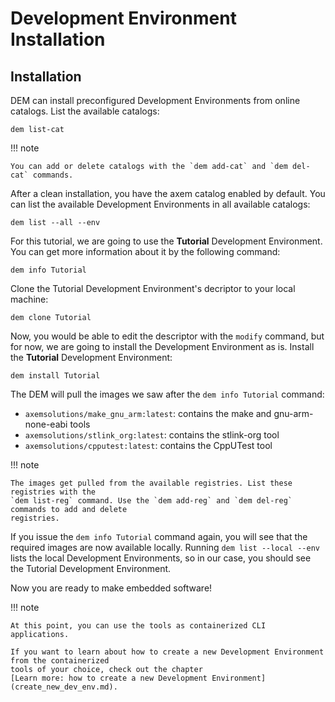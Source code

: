 # Development Environment Installation

## Installation

DEM can install preconfigured Development Environments from online catalogs. List the available 
catalogs:

    dem list-cat

!!! note 

    You can add or delete catalogs with the `dem add-cat` and `dem del-cat` commands.

After a clean installation, you have the axem catalog enabled by default. 
You can list the available Development Environments in all available catalogs:

    dem list --all --env

For this tutorial, we are going to use the **Tutorial** Development Environment. You can get more 
information about it by the following command:

    dem info Tutorial

Clone the Tutorial Development Environment's decriptor to your local machine:

    dem clone Tutorial

Now, you would be able to edit the descriptor with the `modify` command, but for now, we are going 
to install the Development Environment as is. Install the **Tutorial** Development Environment:

    dem install Tutorial

The DEM will pull the images we saw after the `dem info Tutorial` command:

- `axemsolutions/make_gnu_arm:latest`: contains the make and gnu-arm-none-eabi tools
- `axemsolutions/stlink_org:latest`: contains the stlink-org tool
- `axemsolutions/cpputest:latest`: contains the CppUTest tool

!!! note 

    The images get pulled from the available registries. List these registries with the 
    `dem list-reg` command. Use the `dem add-reg` and `dem del-reg` commands to add and delete 
    registries.

If you issue the `dem info Tutorial` command again, you will see that the required images are now 
available locally. Running `dem list --local --env` lists the local Development Environments, so in 
our case, you should see the Tutorial Development Environment.

Now you are ready to make embedded software!

!!! note

    At this point, you can use the tools as containerized CLI applications.  

    If you want to learn about how to create a new Development Environment from the containerized 
    tools of your choice, check out the chapter 
    [Learn more: how to create a new Development Environment](create_new_dev_env.md).
